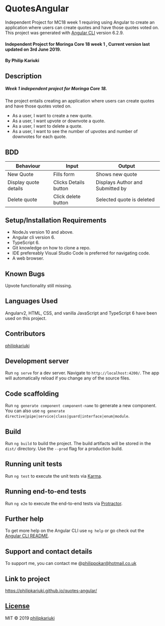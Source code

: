 # QuotesAngular

Independent Project for MC18 week 1 requiring using Angular to create an application where users can create quotes and have those quotes voted on.
This project was generated with [Angular CLI](https://github.com/angular/angular-cli) version 6.2.9.
#### Independent Project for Moringa Core 18 week 1 , Current version last updated on 3rd June 2019.
#### By **Philip Kariuki**
## Description
##### Week 1 independent project for Moringa Core 18.
The project entails creating an application where users can create quotes and have those quotes voted on.
* As a user, I want to create a new quote.
* As a user, I want upvote or downvote a quote.
* As a user, I want to delete a quote.
* As a user, I want to see the number of upvotes and number of downvotes for each quote.

## BDD
| Behaviour     | Input         | Output        |
| ------------- | ------------- | ------------- |
| New Quote  | Fills form  | Shows new quote  |
| Display quote details  | Clicks Details button  | Displays Author and Submitted by  |
| Delete quote     | Click delete button     | Selected quote is deleted        |

## Setup/Installation Requirements
* NodeJs version 10 and above.
* Angular cli version 6.
* TypeScript 6.
* Git knowledge on how to clone a repo.
* IDE prefereably Visual Studio Code is preferred for navigating code.
* A web browser.
## Known Bugs
Upvote functionality still missing.
## Languages Used
Angularv2, HTML, CSS, and vanilla JavaScript and TypeScript 6 have been used on this project.
## Contributors
<a href="https://github.com/philipkariuki">philipkariuki</a>

## Development server

Run `ng serve` for a dev server. Navigate to `http://localhost:4200/`. The app will automatically reload if you change any of the source files.

## Code scaffolding

Run `ng generate component component-name` to generate a new component. You can also use `ng generate directive|pipe|service|class|guard|interface|enum|module`.

## Build

Run `ng build` to build the project. The build artifacts will be stored in the `dist/` directory. Use the `--prod` flag for a production build.

## Running unit tests

Run `ng test` to execute the unit tests via [Karma](https://karma-runner.github.io).

## Running end-to-end tests

Run `ng e2e` to execute the end-to-end tests via [Protractor](http://www.protractortest.org/).

## Further help

To get more help on the Angular CLI use `ng help` or go check out the [Angular CLI README](https://github.com/angular/angular-cli/blob/master/README.md).

## Support and contact details
To support me, you can contact me @<a href="https://www.gmail.com">philippokar@hotmail.co.uk</a>
## Link to project
https://philipkariuki.github.io/quotes-angular/
## [License](https://github.com/philipkariuki/pigdice/blob/master/LICENSE)
MIT © 2019 [philipkariuki](https://github.com/philipkariuki)
